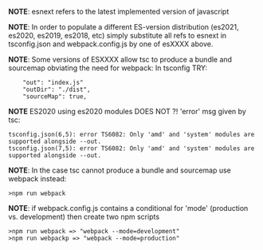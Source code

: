 **NOTE**: esnext refers to the latest implemented version of javascript

**NOTE**: In order to populate a different ES-version distribution
(es2021, es2020, es2019, es2018, etc) simply substitute all refs to 
esnext in tsconfig.json and webpack.config.js by one of esXXXX above. 



**NOTE**: Some versions of ESXXXX allow tsc to produce a bundle 
and sourcemap obviating the need for webpack:
In tsconfig TRY: 

``` 
    "out": "index.js"
    "outDir": "./dist",
    "sourceMap": true,
```

**NOTE** ES2020 using es2020 modules DOES NOT ?!
'error' msg given by tsc:

```
tsconfig.json(6,5): error TS6082: Only 'amd' and 'system' modules are supported alongside --out.
tsconfig.json(7,5): error TS6082: Only 'amd' and 'system' modules are supported alongside --out.
```



**NOTE**: In the case tsc cannot produce a bundle and sourcemap 
use webpack instead:

```
>npm run webpack
```

**NOTE**: if webpack.config.js contains a conditional for 'mode'
(production vs. development) then create two npm scripts

```
>npm run webpack => "webpack --mode=development" 
>npm run webpackp => "webpack --mode=production"
```



